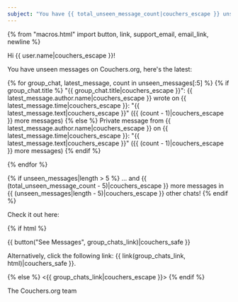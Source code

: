 ```yaml
---
subject: "You have {{ total_unseen_message_count|couchers_escape }} unseen messages in {{ unseen_messages|length|couchers_escape }} chats on Couchers.org!"
---
```


{% from "macros.html" import button, link, support_email, email_link, newline %}

Hi {{ user.name|couchers_escape }}!

You have unseen messages on Couchers.org, here's the latest:

{% for group_chat, latest_message, count in unseen_messages[:5] %}
{% if group_chat.title %}
"{{ group_chat.title|couchers_escape }}": {{ latest_message.author.name|couchers_escape }} wrote on {{ latest_message.time|couchers_escape }}: "{{ latest_message.text|couchers_escape }}" ({{ (count - 1)|couchers_escape }} more messages)
{% else %}
Private message from {{ latest_message.author.name|couchers_escape }} on {{ latest_message.time|couchers_escape }}: "{{ latest_message.text|couchers_escape }}" ({{ (count - 1)|couchers_escape }} more messages)
{% endif %}

{% endfor %}

{% if unseen_messages|length > 5 %}
... and {{ (total_unseen_message_count - 5)|couchers_escape }} more messages in {{ (unseen_messages|length - 5)|couchers_escape }} other chats!
{% endif %}

Check it out here:

{% if html %}

{{ button("See Messages", group_chats_link)|couchers_safe }}

Alternatively, click the following link: {{ link(group_chats_link, html)|couchers_safe }}.

{% else %}
<{{ group_chats_link|couchers_escape }}>
{% endif %}

The Couchers.org team
